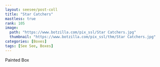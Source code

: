 ```yaml
---
layout: seesee/post-coll
title: "Star Catchers"
mastless: true
rank: 105
image:
  path: "https://www.botzilla.com/pix_ssl/Star Catchers.jpg"
  thumbnail: "https://www.botzilla.com/pix_ssl/thm/Star Catchers.jpg"
categories: [Boxes]
tags: [See See, Boxes]
---
```


Painted Box




